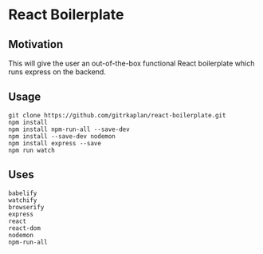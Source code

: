 # React Boilerplate

## Motivation
This will give the user an out-of-the-box functional React boilerplate which runs express on the backend.

## Usage
```
git clone https://github.com/gitrkaplan/react-boilerplate.git
npm install
npm install npm-run-all --save-dev
npm install --save-dev nodemon
npm install express --save
npm run watch
```

## Uses
```
babelify
watchify
browserify
express
react
react-dom
nodemon
npm-run-all
```

